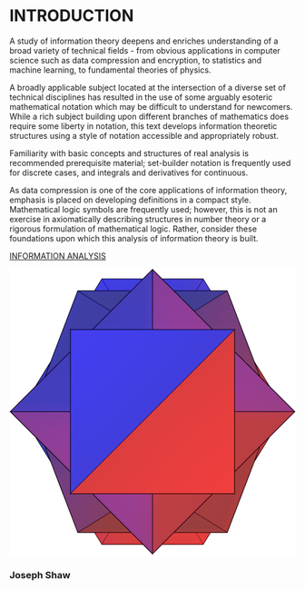 # INTRODUCTION 

A study of information theory deepens and enriches understanding of a broad variety of technical fields - from obvious applications in computer science such as data compression and encryption, to statistics and machine learning, to fundamental theories of physics.  

A broadly applicable subject located at the intersection of a diverse set of technical disciplines has resulted in the use of some arguably esoteric mathematical notation which may be difficult to understand for newcomers. While a rich subject building upon different branches of mathematics does require some liberty in notation, this text develops information theoretic structures using a style of notation accessible and appropriately robust.  

Familiarity with basic concepts and structures of real analysis is recommended prerequisite material; set-builder notation is frequently used for discrete cases, and integrals and derivatives for continuous.  

As data compression is one of the core applications of information theory, emphasis is placed on developing definitions in a compact style. Mathematical logic symbols are frequently used; however, this is not an exercise in axiomatically describing structures in number theory or a rigorous formulation of mathematical logic. Rather, consider these foundations upon which this analysis of information theory is built.  

[INFORMATION ANALYSIS](https://ingeniumnatura.org)

![emblem](./emblem.png)

### Joseph Shaw